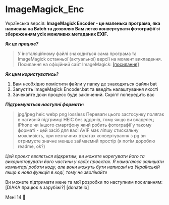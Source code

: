 # ImageMagick_Enc
Українська версія:
**ImageMagick Encoder - це маленька програма, яка написана на Batch та дозволяє Вам легко конвертувати фотографії зі збереженням усіх можливих метаданих EXIF.**

***Як це працює?***
> У інсталяційному файлі знаходиться сама програма та ImageMagick останньої (актуальної) версії на момент викладення. Посилання на офіційний сайт ImageMagick: [[посилання]](https://imagemagick.org/index.php)

***Як цим користуватись?***
1. Вам необхідно помістити файли у папку де знаходяться файли bat
2. Запустіть ImageMagick Encoder.bat та введіть налаштування якості
3. Зачекайте доки процесс буде закінчений. Скріпт попередить вас

***Підтримуються наступні формати:***
> jpg/jpeg
> heic
> webp
> png lossless
Переваги цього застосунку полягає в нативній підтримці HEIC без аддонів, тому якщо ви владелец iPhone чи іншого смартфону який робить фотографії у такому форматі - цей засіб для вас!
AVIF має ліпшу стискальну можливість, при незначних втратах конвертування з pg ви отримуєте значне менше займаємий простір (я потім дороблю readme, ok?)

*Цей проект являється відкритим, ви можете корегувати його та використовувати його частини у своїх проектах. Я намагаюся залишати коментарі роботи коду, але вони можуть бути написані на Українській якщо є нова функція в коді, тому не зволікайте*

Ви можете підтримати мене та мої розробки по наступним посиланням:
[DIAKA працює в зарубіжі?]
[donatello]













Мені 14 🥳
